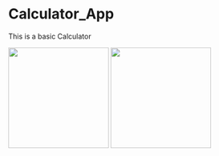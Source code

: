 # Calculator_App
This is a basic Calculator
<p align = "left">
<img src ="https://user-images.githubusercontent.com/59731205/137532649-41aff6bd-c117-4b46-99d9-08270d8aac27.png" width="200">
<img src ="https://user-images.githubusercontent.com/59731205/137532789-26f11732-6eeb-46a7-adc1-1dce2669a589.png" width="200">
</p>

